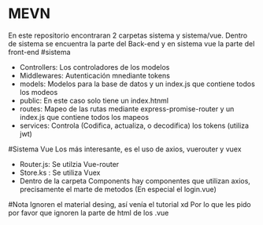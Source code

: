 # MEVN
En este repositorio encontraran 2 carpetas sistema y sistema/vue. 
Dentro de sistema se encuentra la parte del Back-end y en sistema vue la parte del front-end
#sistema
- Controllers: Los controladores de los modelos
- Middlewares: Autenticación mnediante tokens
- models: Modelos para la base de datos y un index.js que contiene todos los modeos
- public: En este caso solo tiene un index.htnml
- routes: Mapeo de las rutas mediante express-promise-router y un index.js que contiene todos los mapeos
- services: Controla (Codifica, actualiza, o decodifica) los tokens (utiliza jwt)

#Sistema Vue
Los más interesante, es el uso de axios, vuerouter y vuex
- Router.js: Se utilzia Vue-router
- Store.ks : Se utiliza Vuex
- Dentro de la carpeta Components hay componentes que utilizan axios, precisamente el marte de metodos (En especial el login.vue)

#Nota
Ignoren el material desing, así venía el tutorial xd
Por lo que les pido por favor que ignoren la parte de html de los .vue
